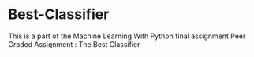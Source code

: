 # Best-Classifier

This is a part of the Machine Learning With Python final assignment
Peer Graded Assignment : The Best Classifier
